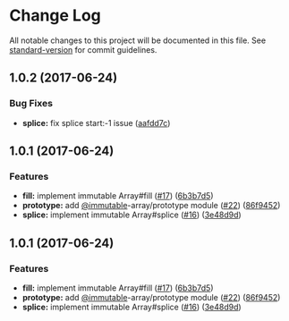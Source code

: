 # Change Log

All notable changes to this project will be documented in this file.
See [standard-version](https://github.com/conventional-changelog/standard-version) for commit guidelines.

<a name="1.0.2"></a>
## 1.0.2 (2017-06-24)


### Bug Fixes

* **splice:** fix splice start:-1 issue ([aafdd7c](https://github.com/azu/immutable-array-prototype/commit/aafdd7c))



<a name="1.0.1"></a>
## 1.0.1 (2017-06-24)


### Features

* **fill:** implement immutable Array#fill ([#17](https://github.com/azu/immutable-array-prototype/issues/17)) ([6b3b7d5](https://github.com/azu/immutable-array-prototype/commit/6b3b7d5))
* **prototype:** add [@immutable](https://github.com/immutable)-array/prototype module ([#22](https://github.com/azu/immutable-array-prototype/issues/22)) ([86f9452](https://github.com/azu/immutable-array-prototype/commit/86f9452))
* **splice:** implement immutable Array#splice ([#16](https://github.com/azu/immutable-array-prototype/issues/16)) ([3e48d9d](https://github.com/azu/immutable-array-prototype/commit/3e48d9d))




<a name="1.0.1"></a>
## 1.0.1 (2017-06-24)


### Features

* **fill:** implement immutable Array#fill ([#17](https://github.com/azu/immutable-array-prototype/issues/17)) ([6b3b7d5](https://github.com/azu/immutable-array-prototype/commit/6b3b7d5))
* **prototype:** add [@immutable](https://github.com/immutable)-array/prototype module ([#22](https://github.com/azu/immutable-array-prototype/issues/22)) ([86f9452](https://github.com/azu/immutable-array-prototype/commit/86f9452))
* **splice:** implement immutable Array#splice ([#16](https://github.com/azu/immutable-array-prototype/issues/16)) ([3e48d9d](https://github.com/azu/immutable-array-prototype/commit/3e48d9d))
